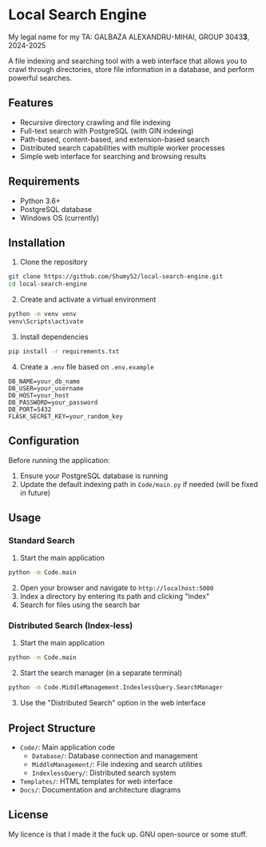 # Local Search Engine

My legal name for my TA: GALBAZA ALEXANDRU-MIHAI, GROUP 3043**3**, 2024-2025

A file indexing and searching tool with a web interface that allows you to crawl through directories, store file information in a database, and perform powerful searches.

## Features

- Recursive directory crawling and file indexing
- Full-text search with PostgreSQL (with GIN indexing)
- Path-based, content-based, and extension-based search
- Distributed search capabilities with multiple worker processes
- Simple web interface for searching and browsing results

## Requirements

- Python 3.6+
- PostgreSQL database
- Windows OS (currently)

## Installation

1. Clone the repository
```bash
git clone https://github.com/Shumy52/local-search-engine.git
cd local-search-engine
```

2. Create and activate a virtual environment
```bash
python -m venv venv
venv\Scripts\activate
```

3. Install dependencies
```bash
pip install -r requirements.txt
```

4. Create a `.env` file based on `.env.example`
```
DB_NAME=your_db_name
DB_USER=your_username
DB_HOST=your_host
DB_PASSWORD=your_password
DB_PORT=5432
FLASK_SECRET_KEY=your_random_key
```

## Configuration

Before running the application:

1. Ensure your PostgreSQL database is running
2. Update the default indexing path in `Code/main.py` if needed (will be fixed in future)

## Usage

### Standard Search

1. Start the main application
```bash
python -m Code.main
```

2. Open your browser and navigate to `http://localhost:5000`
3. Index a directory by entering its path and clicking "Index"
4. Search for files using the search bar

### Distributed Search (Index-less)

1. Start the main application
```bash
python -m Code.main
```

2. Start the search manager (in a separate terminal)
```bash
python -m Code.MiddleManagement.IndexlessQuery.SearchManager
```

3. Use the "Distributed Search" option in the web interface

## Project Structure

- `Code/`: Main application code
   - `Database/`: Database connection and management
   - `MiddleManagement/`: File indexing and search utilities
   - `IndexlessQuery/`: Distributed search system
- `Templates/`: HTML templates for web interface
- `Docs/`: Documentation and architecture diagrams

## License

My licence is that I made it the fuck up. GNU open-source or some stuff.
